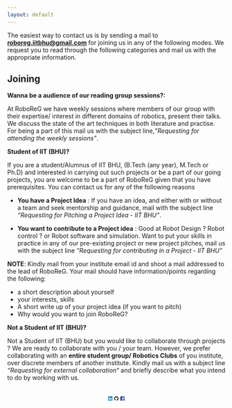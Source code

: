 ```yaml
---
layout: default
---
```


The easiest  way to contact us is by sending a mail to **[roboreg.iitbhu@gmail.com](mailto:roboreg.iitbhu@gmail.com)** for joining us in any of the following modes. We request you to read through the following categories and mail us with the appropriate information.

## Joining

**Wanna be a audience of our reading group sessions?:**

At RoboReG we have weekly sessions where members  of our group with their expertise/ interest in different domains of robotics, present their talks. We discuss the state of the art techniques in both literature and practise. For being a part of this mail us with the subject line,*”Requesting for attending the weekly sessions”*.  

**Student of IIT (BHU)?**

If you are a student/Alumnus of IIT BHU, (B.Tech (any year), M.Tech or Ph.D) and interested in carrying out such projects or be a part of our going projects, you are welcome to be a part of RoboReG given that you have prerequisites. You can contact us for any of the following reasons

- **You have a Project Idea** : If you have an idea, and either with or without a team and seek mentorship and guidance, mail with the subject line *“Requesting for Pitching a Project Idea - IIT BHU”*.

- **You want to contribute to a Project idea** :  Good at Robot Design ? Robot control ? or Robot software and simulation. Want to put your skills in practice  in any of our pre-existing project or new project pitches, mail us with the subject line *“Requesting for contributing in a Project - IIT BHU”*

**NOTE**: Kindly mail from your institute email id and shoot a mail addressed to the lead of RoboReG. Your mail should have information/points regarding the following:

- a short description about yourself
- your interests, skills
- A short write up of your project idea (if you want to pitch)
- Why would you want to join RoboReG?

**Not a Student of IIT (BHU)?**

Not a Student of IIT (BHU) but you would like to collaborate through projects ? We are ready to collaborate with you / your team. However, we prefer collaborating with an **entire student group/ Robotics Clubs** of you institute, over discrete members of another  institute. Kindly mail us with a subject line *“Requesting for external collaboration“*  and briefly describe what you intend to do by working with us.

<br>
<div align='center'>
	<a href="https://www.linkedin.com/company/robotics-club-iit-bhu-varanasi/?originalSubdomain=in" target="_blank"><img src="./img/linkedin.svg" 			alt="LinkedIn" width="2%"/></a>
<a href="https://github.com/Robotics-Club-IIT-BHU" target="_blank"><img src="./img/octocat.png" alt="GitHub" width="2%"/></a>
<a href="https://www.facebook.com/robotics.iitbhu/" target="_blank"><img src="./img/fb.png" alt="Facebook" width="2%"/></a>
</div>
<br>
